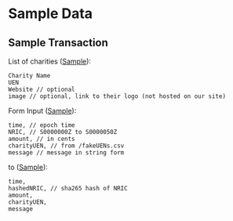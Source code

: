 # Sample Data

## Sample Transaction

List of charities ([Sample](sample-hashed-transactions.csv)):
```
Charity Name
UEN
Website // optional
image // optional, link to their logo (not hosted on our site)
```

Form Input ([Sample](sample-transactions.csv)):
```
time, // epoch time
NRIC, // S0000000Z to S0000050Z
amount, // in cents
charityUEN, // from /fakeUENs.csv
message // message in string form
```

to ([Sample](sample-hashed-transactions.csv)):
```
time, 
hashedNRIC, // sha265 hash of NRIC
amount,
charityUEN,
message
```